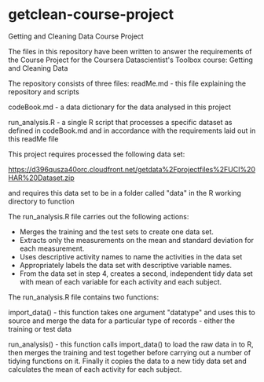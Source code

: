 # getclean-course-project

Getting and Cleaning Data Course Project

The files in this repository have been written to answer the requirements of the Course Project for the Coursera Datascientist's Toolbox course: Getting and Cleaning Data

The repository consists of three files:
readMe.md - this file explaining the repository and scripts

codeBook.md - a data dictionary for the data analysed in this project

run_analysis.R - a single R script that processes a specific dataset as defined in codeBook.md and in accordance with the requirements laid out in this readMe file

This project requires processed the following data set:

https://d396qusza40orc.cloudfront.net/getdata%2Fprojectfiles%2FUCI%20HAR%20Dataset.zip

and requires this data set to be in a folder called "data" in the R working directory to function

The run_analysis.R file carries out the following actions:

- Merges the training and the test sets to create one data set.
- Extracts only the measurements on the mean and standard deviation for each measurement. 
- Uses descriptive activity names to name the activities in the data set
- Appropriately labels the data set with descriptive variable names. 
- From the data set in step 4, creates a second, independent tidy data set with mean of each variable for each activity and each subject.

The run_analysis.R file contains two functions:

import_data() - this function takes one argument "datatype" and uses this to source and merge the data for a particular type of records - either the training or test data

run_analysis() - this function calls import_data() to load the raw data in to R, then merges the training and test together before carrying out a number of tidying functions on it. Finally it copies the data to a new tidy data set and calculates the mean of each activity for each subject.
